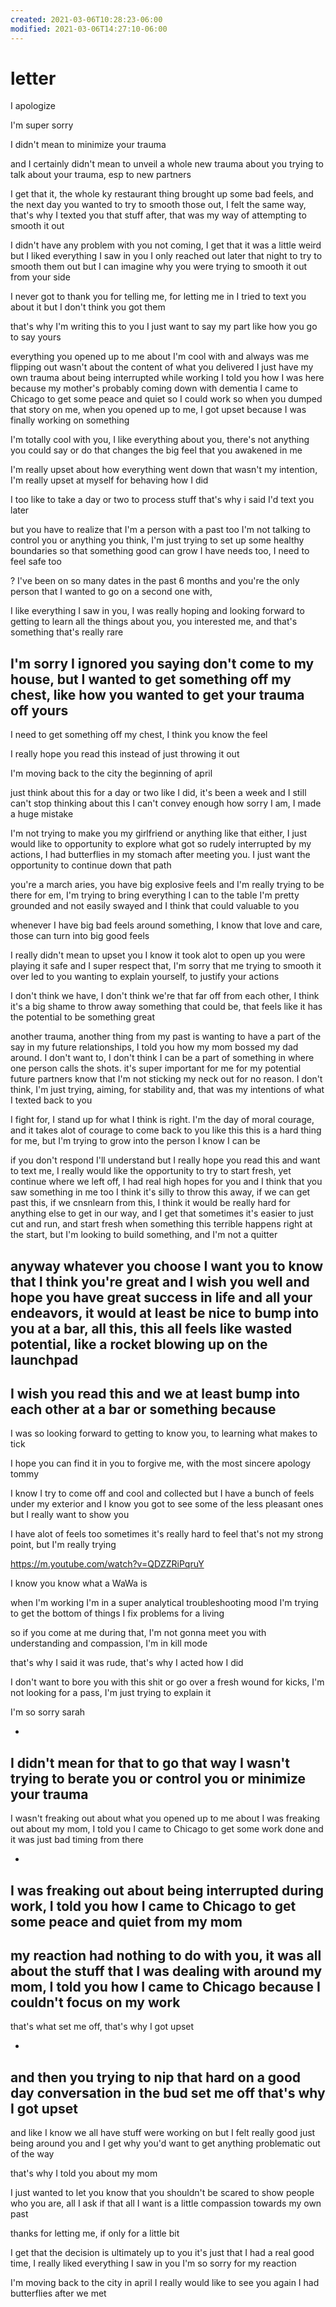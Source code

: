 ```yaml
---
created: 2021-03-06T10:28:23-06:00
modified: 2021-03-06T14:27:10-06:00
---
```


# letter

I apologize

I'm super sorry

I didn't mean to minimize your trauma

and I certainly didn't mean to unveil a whole new trauma about you trying to talk about your trauma, esp to new partners

I get that it,
the whole ky restaurant thing brought up some bad feels,
and the next day you wanted to try to smooth those out,
I felt the same way, that's why I texted you that stuff after, that was my way of attempting to smooth it out

I didn't have any problem with you not coming,
I get that it was a little weird but I liked everything I saw in you
I only reached out later that night to try to smooth them out
but I can imagine why you were trying to smooth it out from your side

I never got to thank you for telling me, for letting me in
I tried to text you about it but I don't think you got them

that's why I'm writing this to you
I just want to say my part like how you go to say yours

everything you opened up to me about I'm cool with and always was
me flipping out wasn't about the content of what you delivered
I just have my own trauma about being interrupted while working
I told you how I was here because my mother's probably coming down with dementia
I came to Chicago to get some peace and quiet so I could work
so when you dumped that story on me,
when you opened up to me,
I got upset because I was finally working on something

I'm totally cool with you, I like everything about you, there's not anything you could say or do that changes the big feel that you awakened in me

I'm really upset about how everything went down that wasn't my intention, I'm really upset at myself for behaving how I did 

I too like to take a day or two to process stuff that's why i said I'd text you later

but you have to realize that I'm a person with a past too
I'm not talking to control you or anything you think, I'm just trying to set up some healthy boundaries so that something good can grow
I have needs too, I need to feel safe too

?
I've been on so many dates in the past 6 months and you're the only person that I wanted to go on a second one with,

I like everything I saw in you, I was really hoping and looking forward to getting to learn all the things about you, 
you interested me, and that's something that's really rare












I'm sorry I ignored you saying don't come to my house, but I wanted to get something off my chest, like how you wanted to get your trauma off yours
-
I need to get something off my chest, I think you know the feel


I really hope you read this instead of just throwing it out 



I'm moving back to the city the beginning of april

just think about this for a day or two like I did,
it's been a week and I still can't stop thinking about this 
I can't convey enough how sorry I am, I made a huge mistake 

I'm not trying to make you my girlfriend or anything like that either,
I just would like to opportunity to explore what got so rudely interrupted by my actions, I had butterflies in my stomach after meeting you. I just want the opportunity to continue down that path

you're a march aries, you have big explosive feels and I'm really trying to be there for em, I'm trying to bring everything I can to the table 
I'm pretty grounded and not easily swayed and I think that could valuable to you 

whenever I have big bad feels around something, I know that love and care, those can turn into big good feels

I really didn't mean to upset you I know it took alot to open up
you were playing it safe and I super respect that, I'm sorry that me trying to smooth it over led to you wanting to explain yourself, to justify your actions 

I don't think we have, I don't think we're that far off from each other,
I think it's a big shame to throw away something that could be, that feels like it has the potential to be something great

another trauma, another thing from my past is wanting to have a part of the say in my future relationships, I told you how my mom bossed my dad around. I don't want to, I don't think I can be a part of something in where one person calls the shots. it's super important for me for my potential future partners know that I'm not sticking my neck out for no reason. I don't think, I'm just trying, aiming, for stability and, that was my intentions of what I texted back to you 

I fight for, I stand up for what I think is right. I'm the day of moral courage, and it takes alot of courage to come back to you like this 
this is a hard thing for me, but I'm trying to grow into the person I know I can be 

if you don't respond I'll understand but I really hope you read this and want to text me, I really would like the opportunity to try to start fresh, yet continue where we left off, I had real high hopes for you and I think that you saw something in me too
I think it's silly to throw this away, if we can get past this, if we cnsnlearn from this, I think it would be really hard for anything else to get in our way,
and I get that sometimes it's easier to just cut and run, and start fresh when something this terrible happens right at the start, but I'm looking to build something, and I'm not a quitter

anyway whatever you choose I want you to know that I think you're great and I wish you well and hope you have great success in life and all your endeavors,
it would at least be nice to bump into you at a bar, all this, this all feels like wasted potential, like a rocket blowing up on the launchpad
-
I wish you read this and we at least bump into each other at a bar or something because 
-
I was so looking forward to getting to know you, to learning what makes to tick

I hope you can find it in you to forgive me,
with the most sincere apology
tommy




I know I try to come off and cool and collected 
but I have a bunch of feels under my exterior
and I know you got to see some of the less pleasant ones 
but I really want to show you

I have alot of feels too
sometimes it's really hard to feel 
that's not my strong point, but I'm really trying



https://m.youtube.com/watch?v=QDZZRiPqruY

I know you know what a WaWa is




when I'm working I'm in a super analytical troubleshooting mood
I'm trying to get the bottom of things
I fix problems for a living

so if you come at me during that, I'm not gonna meet you with understanding and compassion, I'm in kill mode 

that's why I said it was rude, that's why I acted how I did

I don't want to bore you with this shit or go over a fresh wound for kicks, I'm not looking for a pass, I'm just trying to explain it












I'm so sorry sarah

-
I didn't mean for that to go that way
I wasn't trying to berate you or control you or minimize your trauma
-

I wasn't freaking out about what you opened up to me about
I was freaking out about my mom, 
I told you I came to Chicago to get some work done and it was just bad timing from there

-
I was freaking out about being interrupted during work,
I told you how I came to Chicago to get some peace and quiet from my mom
-
my reaction had nothing to do with you, it was all about the stuff that I was dealing with around my mom, I told you how I came to Chicago because I couldn't focus on my work
-

that's what set me off, that's why I got upset 

-
and then you trying to nip that hard on a good day conversation in the bud set me off 
that's why I got upset
-

and like I know we all have stuff were working on
but I felt really good just being around you
and I get why you'd want to get anything problematic out of the way

that's why I told you about my mom

I just wanted to let you know that you shouldn't be scared to show people who you are, all I ask if that
all I want is a little compassion towards my own past



thanks for letting me, if only for a little bit

I get that the decision is ultimately up to you 
it's just that I had a real good time, I really liked everything I saw in you
I'm so sorry for my reaction



I'm moving back to the city in april
I really would like to see you again
I had butterflies after we met
